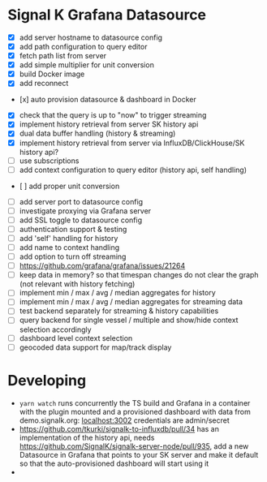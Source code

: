 # Signal K Grafana Datasource

- [x] add server hostname to datasource config
- [x] add path configuration to query editor
- [x] fetch path list from server
- [x] add simple multiplier for unit conversion
- [x] build Docker image
- [x] add reconnect
- [x] auto provision datasource & dashboard in Docker
- [x] check that the query is up to "now" to trigger streaming
- [x] implement history retrieval from server SK history api
- [x] dual data buffer handling (history & streaming)
- [x] implement history retrieval from server via InfluxDB/ClickHouse/SK history api?
- [ ] use subscriptions
- [ ] add context configuration to query editor (history api, self handling)
- [ ] add proper unit conversion
- [ ] add server port to datasource config
- [ ] investigate proxying via Grafana server
- [ ] add SSL toggle to datasource config
- [ ] authentication support & testing
- [ ] add 'self' handling for history
- [ ] add name to context handling
- [ ] add option to turn off streaming
- [ ] https://github.com/grafana/grafana/issues/21264
- [ ] keep data in memory? so that timespan changes do not clear the graph (not relevant with history fetching)
- [ ] implement min / max / avg / median aggregates for history
- [ ] implement min / max / avg / median aggregates for streaming data
- [ ] test backend separately for streaming & history capabilities
- [ ] query backend for single vessel /  multiple and show/hide context selection accordingly
- [ ] dashboard level context selection
- [ ] geocoded data support for map/track display

# Developing

- `yarn watch` runs concurrently the TS build and Grafana in a container with the plugin mounted and a provisioned dashboard with data from demo.signalk.org: [localhost:3002](http://localhost:3002) credentials are admin/secret
- https://github.com/tkurki/signalk-to-influxdb/pull/34 has an implementation of the history api, needs https://github.com/SignalK/signalk-server-node/pull/935, add a new Datasource in Grafana that points to your SK server and make it default so that the auto-provisioned dashboard will start using it
- 

